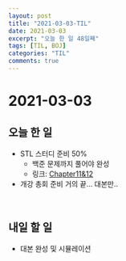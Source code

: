 ```yaml
---
layout: post
title: "2021-03-03-TIL"
date: 2021-03-03
excerpt: "오늘 한 일 48일째"
tags: [TIL, BOJ]
categories: "TIL"
comments: true
---
```


# 2021-03-03

## 오늘 한 일    
- STL 스터디 준비 50%
    - 백준 문제까지 풀어야 완성
    - 링크: [Chapter11&12](https://l-zzu-h.tistory.com/entry/Chapter1112)
- 개강 총회 준비 거의 끝... 대본만..
<br>

## 내일 할 일
- 대본 완성 및 시뮬레이션